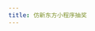 ```yaml
---
title: 仿新东方小程序抽奖
---
```


<examples-xdf-grid />

<RecoDemo :collapse="true">
  <template slot="code-vue">
    <<< @/.vuepress/components/examples/xdf-grid.vue
  </template>
</RecoDemo>
